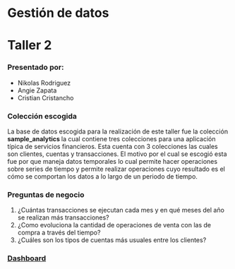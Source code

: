 # Gestión  de datos
# Taller 2 

### Presentado por:
- Nikolas Rodriguez
- Angie Zapata
- Cristian Cristancho

### Colección escogida

La base de datos escogida para la realización de este taller fue la colección <strong> sample_analytics </strong> la cual contiene tres colecciones para una aplicación típica de servicios financieros. Esta cuenta con 3 colecciones las cuales son clientes, cuentas y transacciones. El motivo por el cual se escogió esta fue por que maneja datos temporales lo cual permite hacer operaciones sobre series de tiempo y permite realizar operaciones cuyo resultado es el cómo se comportan los datos a lo largo de un periodo de tiempo.

### Preguntas de negocio

1.	¿Cuántas transacciones se ejecutan cada mes y en qué meses del año se realizan más transacciones?
2.	¿Como evoluciona la cantidad de operaciones de venta con las de compra a través del tiempo?
3.	¿Cuáles son los tipos de cuentas más usuales entre los clientes?

###  [Dashboard](https://public.tableau.com/views/Taller2_16638769943830/Dashboard1?:language=en-US&publish=yes&:display_count=n&:origin=viz_share_link)